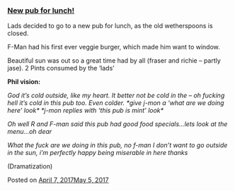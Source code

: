 
### [New pub for lunch!](https://fazthebro.com/2017/04/07/new-pub-for-lunch/)

Lads decided to go to a new pub for lunch, as the old wetherspoons is closed.

F-Man had his first ever veggie burger, which made him want to window.

Beautiful sun was out so a great time had by all (fraser and richie – partly jase). 2 Pints consumed by the ‘lads’

**Phil vision:**

_God it’s cold outside, like my heart. It better not be cold in the – oh fucking hell it’s cold in this pub too. Even colder. \*give j-mon a ‘what are we doing here’ look\* \*j-mon replies with ‘this pub is mint’ look\*_

_Oh well R and F-man said this pub had good food specials…lets look at the menu…oh dear_

_What the fuck are we doing in this pub, no f-man I don’t want to go outside in the sun, i’m perfectly happy being miserable in here thanks_

(Dramatization)

Posted on [April 7, 2017May 5, 2017](https://fazthebro.com/2017/04/07/fucking-love-drilling/)
